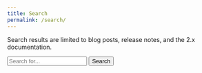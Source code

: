 ```yaml
---
title: Search
permalink: /search/
---
```


Search results are limited to blog posts, release notes, and the 2.x documentation.

<div class="row">
  <div class="col-lg-6">
    <form action="get" id="site_search">
      <div class="input-group">
        <input class="form-control" type="text" id="search_box" placeholder="Search for...">
        <button class="btn btn-secondary" type="submit">Search</button>
      </div>
    </form>
  </div>
</div>

<br/>

<div id="search_status"></div>

<table class="table table-striped"><tbody id="search_results"></tbody></table>

<script src="https://unpkg.com/lunr@2.3.9/lunr.min.js"></script>
<script src="/js/search.js"></script>
